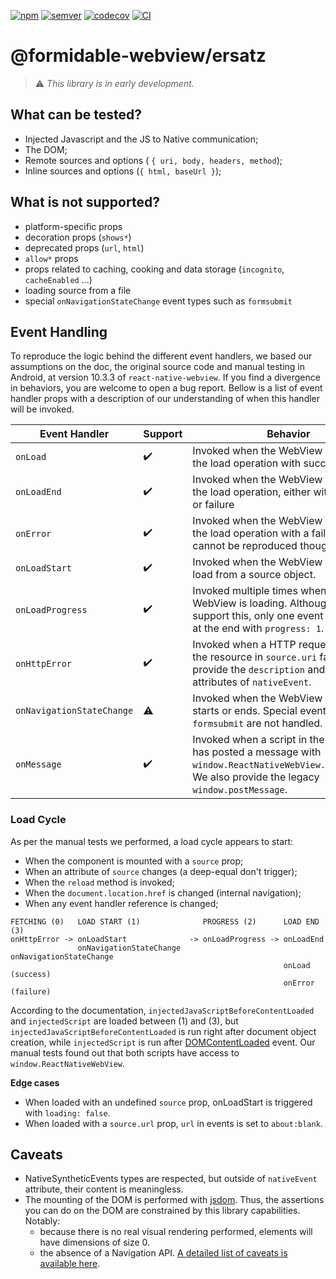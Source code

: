 [![npm](https://img.shields.io/npm/v/formidable-webview/ersatz)](https://www.npmjs.com/package/@formidable-webview/ersatz)
[![semver](https://img.shields.io/badge/semver-2.0.0-e10079.svg)](https://semver.org/spec/v2.0.0.html)
[![codecov](https://img.shields.io/codecov/c/gh/formidable-webview/ersatz)]((https://codecov.io/gh/formidable-webview/ersatz))
[![CI](https://github.com/formidable-webview/ersatz/workflows/CI/badge.svg?branch=master)](https://github.com/formidable-webview/ersatz/actions?query=branch%3Amaster+workflow%3ACI)

# @formidable-webview/ersatz

> :warning: *This library is in early development.*

## What can be tested?

- Injected Javascript and the JS to Native communication;
- The DOM;
- Remote sources and options ( `{ uri, body, headers, method`);
- Inline sources and options (`{ html, baseUrl }`);

## What is not supported?

- platform-specific props
- decoration props (`shows*`)
- deprecated props (`url`, `html`)
- `allow*` props
- props related to caching, cooking and data storage (`incognito`,
  `cacheEnabled` ...)
- loading source from a file
- special `onNavigationStateChange` event types such as `formsubmit`

## Event Handling

To reproduce the logic behind the different event handlers, we based our
assumptions on the doc, the original source code and manual testing in Android,
at version 10.3.3 of `react-native-webview`. If you find a divergence in
behaviors, you are welcome to open a bug report. Bellow is a list of event
handler props with a description of our understanding of when this handler will
be invoked.

| Event Handler             | Support            | Behavior                                                                                                                                                 |
| ------------------------- | ------------------ | -------------------------------------------------------------------------------------------------------------------------------------------------------- |
| `onLoad`                  | :heavy_check_mark: | Invoked when the WebView has finished the load operation with success.                                                                                   |
| `onLoadEnd`               | :heavy_check_mark: | Invoked when the WebView has finished the load operation, either with a success or failure                                                               |
| `onError`                 | :heavy_check_mark: | Invoked when the WebView has finished the load operation with a failure. Failures cannot be reproduced though.                                           |
| `onLoadStart`             | :heavy_check_mark: | Invoked when the WebView is starting to load from a source object.                                                                                       |
| `onLoadProgress`          | :heavy_check_mark: | Invoked multiple times when the WebView is loading. Although we support this, only one event will be fired at the end with `progress: 1`.                |
| `onHttpError`             | :heavy_check_mark: | Invoked when a HTTP request fetching the resource in `source.uri` fails. We do provide the `description` and `httpStatus` attributes of `nativeEvent`.   |
| `onNavigationStateChange` | :warning:          | Invoked when the WebView loading starts or ends. Special events such as `formsubmit` are not handled.                                                    |
| `onMessage`               | :heavy_check_mark: | Invoked when a script in the backend has posted a message with `window.ReactNativeWebView.postMessage`. We also provide the legacy `window.postMessage`. |

### Load Cycle

As per the manual tests we performed, a load cycle appears to start:

- When the component is mounted with a `source` prop;
- When an attribute of `source` changes (a deep-equal don't trigger);
- When the `reload` method is invoked;
- When the `document.location.href` is changed (internal navigation);
- When any event handler reference is changed;

```
FETCHING (0)   LOAD START (1)              PROGRESS (2)      LOAD END (3)
onHttpError -> onLoadStart              -> onLoadProgress -> onLoadEnd
               onNavigationStateChange                       onNavigationStateChange
                                                             onLoad (success)
                                                             onError (failure)
```

According to the documentation, `injectedJavaScriptBeforeContentLoaded` and
`injectedScript` are loaded between (1) and (3), but
`injectedJavaScriptBeforeContentLoaded` is run right after document object
creation, while `injectedScript` is run after
[DOMContentLoaded](https://developer.mozilla.org/en-US/docs/Web/API/Document/DOMContentLoaded_event)
event. Our manual tests found out that both scripts have access to
`window.ReactNativeWebView`.

**Edge cases**

- When loaded with an undefined `source` prop, onLoadStart is triggered with `loading: false`.
- When loaded with a `source.url` prop, `url` in events is set to `about:blank`.

## Caveats

- NativeSyntheticEvents types are respected, but outside of `nativeEvent`
  attribute, their content is meaningless.
- The mounting of the DOM is performed with
  [jsdom](https://github.com/jsdom/jsdom). Thus, the assertions you can do on
  the DOM are constrained by this library capabilities. Notably:
  - because there is no real visual rendering performed, elements will have dimensions of
    size 0.
  - the absence of a Navigation API.
    [A detailed list of caveats is available here](https://github.com/jsdom/jsdom#caveats).
